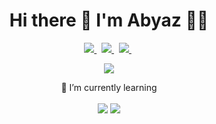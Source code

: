 <h1 align = "center" > Hi there 👋 I'm Abyaz 👨‍💻</h1>

<p align = "center">
  <a href="https://www.linkedin.com/in/muhammad-abyaz-302172204/">
    <img src="https://img.shields.io/badge/linkedin-%230077B5.svg?&style=for-the-badge&logo=linkedin&logoColor=white" />
  </a>&nbsp;
  <a href="https://www.facebook.com/muhammad.abyaz.92/">
    <img src="https://img.shields.io/badge/Facebook-1877F2?style=for-the-badge&logo=facebook&logoColor=white" />        
  </a>&nbsp;
    <a href="https://twitter.com/MuhammadAbyaz1">
    <img src="https://img.shields.io/badge/Twitter-1DA1F2?style=for-the-badge&logo=twitter&logoColor=white" />        
  </a>&nbsp; 
</p>

<p align = "center"> 
<img src = "https://github-readme-stats-git-masterrstaa-rickstaa.vercel.app/api?username=MuhammadAbyaz&theme=tokyonight">
</p>

<p align='center'>
  🌱 I’m currently learning <br/><br/>
  <img src="https://img.shields.io/badge/Python-grey?style=for-the-badge&logo=python&logoColor=white%22%20alt=%22Python%20Badge" />
  <img src="https://img.shields.io/badge/Supabase-blue?style=for-the-badge&logo=supabase&logoColor=white%22%20alt=%22Supabase%20Badge" />
</p>
